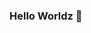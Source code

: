 ### Hello Worldz 👋

<!--
**roissi/roissi** is a ✨ _special_ ✨ repository because its `README.md` (this file) appears on your GitHub profile.

💻 Web Developper

Back-end
`Node.js` / `Express` / `EJS` / `PostgreSQL` / `Sqitch` / Sequelize`

Back-end
`HTML` / `CSS` / `Javascript`
